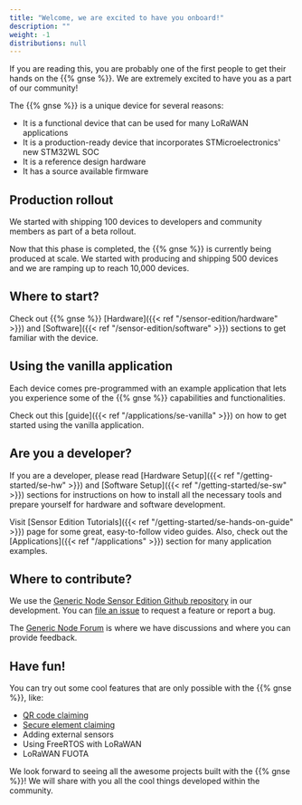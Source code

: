 ```yaml
---
title: "Welcome, we are excited to have you onboard!"
description: ""
weight: -1
distributions: null
---
```


If you are reading this, you are probably one of the first people to get their hands on the {{% gnse %}}.
We are extremely excited to have you as a part of our community!

<!--more-->

The {{% gnse %}} is a unique device for several reasons:
- It is a functional device that can be used for many LoRaWAN applications
- It is a production-ready device that incorporates STMicroelectronics' new STM32WL SOC
- It is a reference design hardware
- It has a source available firmware

## Production rollout

We started with shipping 100 devices to developers and community members as part of a beta rollout.

Now that this phase is completed, the {{% gnse %}} is currently being produced at scale.
We started with producing and shipping 500 devices and we are ramping up to reach 10,000 devices.

## Where to start?

Check out {{% gnse %}} [Hardware]({{< ref "/sensor-edition/hardware" >}}) and [Software]({{< ref "/sensor-edition/software" >}}) sections to get familiar with the device.

## Using the vanilla application

Each device comes pre-programmed with an example application that lets you experience some of the {{% gnse %}} capabilities and functionalities.

Check out this [guide]({{< ref "/applications/se-vanilla" >}}) on how to get started using the vanilla application.

## Are you a developer?

If you are a developer, please read [Hardware Setup]({{< ref "/getting-started/se-hw" >}}) and [Software Setup]({{< ref "/getting-started/se-sw" >}}) sections for instructions on how to install all the necessary tools and prepare yourself for hardware and software development.

Visit [Sensor Edition Tutorials]({{< ref "/getting-started/se-hands-on-guide" >}}) page for some great, easy-to-follow video guides. Also, check out the [Applications]({{< ref "/applications" >}}) section for many application examples.

## Where to contribute?

We use the [Generic Node Sensor Edition Github repository](https://github.com/TheThingsIndustries/generic-node-se) in our development. You can [file an issue](https://github.com/TheThingsIndustries/generic-node-se/issues/new/choose) to request a feature or report a bug.

The [Generic Node Forum](https://www.thethingsnetwork.org/forum/c/nodes/generic-node) is where we have discussions and where you can provide feedback.

## Have fun!

You can try out some cool features that are only possible with the {{% gnse %}}, like:
- [QR code claiming](https://www.thethingsindustries.com/docs/devices/device-claiming/claim-devices/)
- [Secure element claiming](https://www.thethingsindustries.com/docs/devices/claim-atecc608a/)
- Adding external sensors
- Using FreeRTOS with LoRaWAN
- LoRaWAN FUOTA

We look forward to seeing all the awesome projects built with the {{% gnse %}}! We will share with you all the cool things developed within the community.
